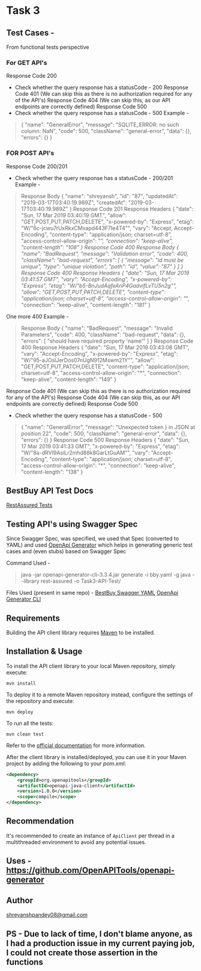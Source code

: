 # Task 3

## Test Cases -
From functional tests perspective

### For GET API's

Response Code 200
- Check whether the query response has a statusCode - 200
Response Code 401 (We can skip this as there is no authorization required for any of the API's)
Response Code 404 (We can skip this, as our API endpoints are correctly defined)
Response Code 500
- Check whether the query response has a statusCode - 500
Example -
> {
     "name": "GeneralError",
     "message": "SQLITE_ERROR: no such column: NaN",
     "code": 500,
     "className": "general-error",
     "data": {},
     "errors": {}
   }

### FOR POST API's
Response Code 200/201
- Check whether the query response has a statusCode - 200/201
Example -
> Response Body
  {
    "name": "shreyansh",
    "id": "87",
    "updatedAt": "2019-03-17T03:40:19.989Z",
    "createdAt": "2019-03-17T03:40:19.989Z"
  }
  Response Code
  201
  Response Headers
  {
    "date": "Sun, 17 Mar 2019 03:40:19 GMT",
    "allow": "GET,POST,PUT,PATCH,DELETE",
    "x-powered-by": "Express",
    "etag": "W/\"6c-jcwu7rUxRkxCMxapd443F7Ie4T4\"",
    "vary": "Accept, Accept-Encoding",
    "content-type": "application/json; charset=utf-8",
    "access-control-allow-origin": "*",
    "connection": "keep-alive",
    "content-length": "108"
  }
Response Code 400
> Response Body
  {
    "name": "BadRequest",
    "message": "Validation error",
    "code": 400,
    "className": "bad-request",
    "errors": [
      {
        "message": "id must be unique",
        "type": "unique violation",
        "path": "id",
        "value": "87"
      }
    ]
  }
  Response Code
  400
  Response Headers
  {
    "date": "Sun, 17 Mar 2019 03:41:57 GMT",
    "vary": "Accept-Encoding",
    "x-powered-by": "Express",
    "etag": "W/\"b5-BnJudAqfeAnP4GadvifLvTU5n2g\"",
    "allow": "GET,POST,PUT,PATCH,DELETE",
    "content-type": "application/json; charset=utf-8",
    "access-control-allow-origin": "*",
    "connection": "keep-alive",
    "content-length": "181"
  }

One more 400
Example -
> Response Body
  {
    "name": "BadRequest",
    "message": "Invalid Parameters",
    "code": 400,
    "className": "bad-request",
    "data": {},
    "errors": [
      "should have required property 'name'"
    ]
  }
  Response Code
  400
  Response Headers
  {
    "date": "Sun, 17 Mar 2019 03:43:08 GMT",
    "vary": "Accept-Encoding",
    "x-powered-by": "Express",
    "etag": "W/\"95-aJOslJerDos07nUgN912Mswm21Y\"",
    "allow": "GET,POST,PUT,PATCH,DELETE",
    "content-type": "application/json; charset=utf-8",
    "access-control-allow-origin": "*",
    "connection": "keep-alive",
    "content-length": "149"
  }

Response Code 401 (We can skip this as there is no authorization required for any of the API's)
Response Code 404 (We can skip this, as our API endpoints are correctly defined)
Response Code 500
- Check whether the query response has a statusCode - 500
> {
    "name": "GeneralError",
    "message": "Unexpected token } in JSON at position 22",
    "code": 500,
    "className": "general-error",
    "data": {},
    "errors": {}
  }
  Response Code
  500
  Response Headers
  {
    "date": "Sun, 17 Mar 2019 03:41:33 GMT",
    "x-powered-by": "Express",
    "etag": "W/\"8a-dRVI9AsiLr2mhd88k8GarLtGuAM\"",
    "vary": "Accept-Encoding",
    "content-type": "application/json; charset=utf-8",
    "access-control-allow-origin": "*",
    "connection": "keep-alive",
    "content-length": "138"
  }



## BestBuy API Test Docs
[RestAssured Tests](docs)

## Testing API's using Swagger Spec
Since Swagger Spec, was specified, we used that Spec (converted to YAML) and used [OpenApi Generator](https://openapi-generator.tech) which helps in generating generic test cases and (even stubs) based on Swagger Spec

Command Used - 
> java -jar openapi-generator-cli-3.3.4.jar generate -i bby.yaml -g java --library rest-assured -o Task3-API-Test/ 

Files Used (present in same repo) -
[BestBuy Swagger YAML](bby.yaml)
[OpenApi Generator CLI](openapi-generator-cli-3.3.4.jar)

## Requirements

Building the API client library requires [Maven](https://maven.apache.org/) to be installed.

## Installation & Usage

To install the API client library to your local Maven repository, simply execute:

```shell
mvn install
```

To deploy it to a remote Maven repository instead, configure the settings of the repository and execute:

```shell
mvn deploy
```

To run all the tests:

```shell
mvn clean test
```

Refer to the [official documentation](https://maven.apache.org/plugins/maven-deploy-plugin/usage.html) for more information.

After the client library is installed/deployed, you can use it in your Maven project by adding the following to your *pom.xml*:

```xml
<dependency>
    <groupId>org.openapitools</groupId>
    <artifactId>openapi-java-client</artifactId>
    <version>1.0.0</version>
    <scope>compile</scope>
</dependency>

```

## Recommendation

It's recommended to create an instance of `ApiClient` per thread in a multithreaded environment to avoid any potential issues.

## Uses - https://github.com/OpenAPITools/openapi-generator

## Author

shreyanshpandey08@gmail.com

## PS - Due to lack of time, I don't blame anyone, as I had a production issue in my current paying job,  I could not create those assertion in the functions 


